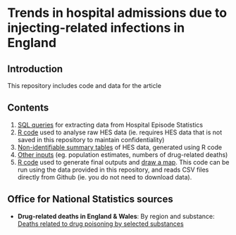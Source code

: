 # Trends in hospital admissions due to injecting-related infections in England

## Introduction

This repository includes code and data for the article

## Contents

1. [SQL queries](https://github.com/danlewer/irid_trends/tree/main/sql_queries) for extracting data from Hospital Episode Statistics
2. [R code](https://github.com/danlewer/irid_trends/blob/main/r_code/process_raw_HES.R) used to analyse raw HES data (ie. requires HES data that is not saved in this repository to maintain confidentiality)
3. [Non-identifiable summary tables](https://github.com/danlewer/irid_trends/tree/main/summary_tables) of HES data, generated using R code
4. [Other inputs](https://github.com/danlewer/irid_trends/tree/main/input_data) (eg. population estimates, numbers of drug-related deaths)
5. [R code](https://github.com/danlewer/irid_trends/blob/main/r_code/final_outputs.R) used to generate final outputs and [draw a map](https://github.com/danlewer/irid_trends/blob/main/r_code/map.R). This code can be run using the data provided in this repository, and reads CSV files directly from Github (ie. you do not need to download data).

## Office for National Statistics sources

- **Drug-related deaths in England & Wales**: By region and substance: [Deaths related to drug poisoning by selected substances](https://www.ons.gov.uk/peoplepopulationandcommunity/birthsdeathsandmarriages/deaths/datasets/deathsrelatedtodrugpoisoningbyselectedsubstances)


